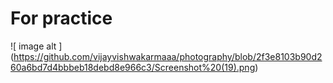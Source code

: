 # For practice

![ image alt ] (https://github.com/vijayvishwakarmaaa/photography/blob/2f3e8103b90d260a6bd7d4bbbeb18debd8e966c3/Screenshot%20(19).png)
